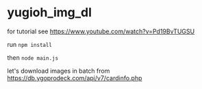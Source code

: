 # yugioh_img_dl

for tutorial see https://www.youtube.com/watch?v=Pd19BvTUGSU

run `npm install`

then `node main.js`

let's download images in batch from
https://db.ygoprodeck.com/api/v7/cardinfo.php
